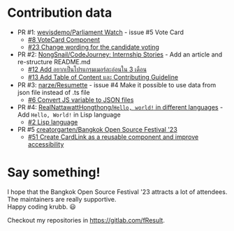 # Contribution data

- PR #1: [wevisdemo/Parliament Watch](https://github.com/wevisdemo/parliament-watch) - issue #5 Vote Card
  - [#8 VoteCard Component](https://github.com/wevisdemo/parliament-watch/pull/8)
  - [#23 Change wording for the candidate voting](https://github.com/wevisdemo/parliament-watch/pull/23)
- PR #2: [NongSnail/CodeJourney: Internship Stories](https://github.com/NongSnail/codejourney_internship_stories) - Add an article and re-structure README.md
  - [#12 Add อยากเป็นโปรแกรมเมอร์ละอ่อนใน 3 เดือน](https://github.com/NongSnail/codejourney_internship_stories/pull/12)
  - [#13 Add Table of Content และ Contributing Guideline](https://github.com/NongSnail/codejourney_internship_stories/pull/13)
- PR #3: [narze/Resumette](https://github.com/narze/resume) - issue #4 Make it possible to use data from json file instead of .ts file
  - [#6 Convert JS variable to JSON files](https://github.com/narze/resume/pull/6)
- PR #4: [RealNattawattHongthong/`Hello, world!` in different languages](https://github.com/RealNattawattHongthong/hello-world) - Add `Hello, World!` in Lisp language
  - [#2 Lisp language](https://github.com/RealNattawattHongthong/hello-world/pull/2)
- PR #5 [creatorgarten/Bangkok Open Source Festival '23](https://github.com/creatorsgarten/open.source.in.th)
  - [#51 Create CardLink as a reusable component and improve accessibility](https://github.com/creatorsgarten/open.source.in.th/pull/51)

# Say something!
I hope that the Bangkok Open Source Festival '23 attracts a lot of attendees.\
The maintainers are really supportive.\
Happy coding krubb. 😃

Checkout my repositories in https://gitlab.com/fResult.
